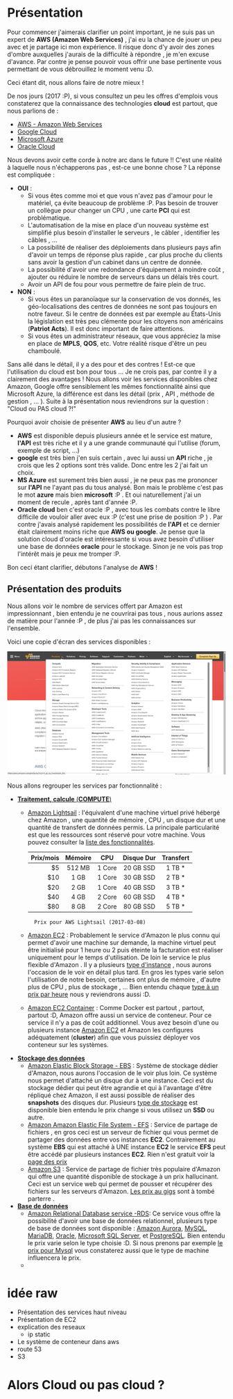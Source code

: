 
# Présentation 

Pour commencer j'aimerais clarifier un point important, je ne suis pas un expert de **AWS (Amazon Web Services)** , j'ai eu la chance de jouer un peu avec et je partage ici mon expérience. Il risque donc d'y avoir des zones d'ombre auxquelles j'aurais de la difficulté à répondre , je m'en excuse d'avance. Par contre je pense pouvoir vous offrir une base pertinente vous permettant de vous débrouillez le moment venu :D. 

Ceci étant dit, nous allons faire de notre mieux !

De nos jours (2017 :P), si vous consultez un peu les offres d'emplois vous constaterez que la connaissance des technologies **cloud** est partout, que nous parlions de :

* [AWS - Amazon Web Services](https://aws.amazon.com/products/)
* [Google Cloud](https://cloud.google.com/products/)
* [Microsoft Azure](https://azure.microsoft.com/en-ca/services/)
* [Oracle Cloud](https://www.oracle.com/cloud/index.html)

Nous devons avoir cette corde à notre arc dans le future !! C'est une réalité à laquelle nous n'échapperons pas , est-ce une bonne chose ? La réponse est compliquée : 

* **OUI** :
    * Si vous êtes comme moi et que vous n'avez pas d'amour pour le matériel, ça évite beaucoup de problème :P. Pas besoin de trouver un collègue pour changer un CPU , une carte __PCI__ qui est problématique.
    * L'automatisation de la mise en place d'un nouveau système est simplifié plus besoin d'installer le serveurs , le câbler , identifier les câbles , ...
    * La possibilité de réaliser des déploiements dans plusieurs pays afin d'avoir un temps de réponse plus rapide , car plus proche du clients sans avoir la gestion d'un cabinet dans un centre de donnée.
    * La possibilité d'avoir une redondance d'équipement à moindre coût , ajouter ou réduire le nombre de serveurs dans un délais très court.
    * Avoir un API de fou pour vous permettre de faire plein de truc.
* **NON** :
    * Si vous êtes un paranoïaque sur la conservation de vos donnés, les géo-localisations des centres de données ne sont pas toujours en notre faveur. Si le centre de données est par exemple au États-Unis la législation est très peu clémente pour les citoyens non américains (__Patriot Acts__). Il est donc important de faire attentions.
    * Si vous êtes un administrateur réseaux, que vous appréciez la mise en place de __MPLS__, __QOS__, etc. Votre réalité risque d'être un peu chamboulé.

Sans allé dans le détail, il y a des pour et des contres ! Est-ce que l'utilisation du cloud est bon pour tous ... Je ne crois pas, par contre il y a clairement des avantages ! 
Nous allons voir les services disponibles chez Amazon, Google offre sensiblement les mêmes fonctionnalité ainsi que Microsoft Azure, la différence est dans les détail (prix , API , méthode de gestion , ... ). Suite à la présentation nous reviendrons sur la question : "Cloud ou PAS cloud ?!"

Pourquoi avoir choisie de présenter **AWS** au lieu d'un autre ? 

* **AWS** est disponible depuis plusieurs année et le service est mature, **l'API**  est très riche et il y a une grande communauté qui l'utilise (forum, exemple de script, ...) 
* **google** est très bien j'en suis certain , avec lui aussi un **API** riche , je crois que les 2 options sont très valide. Donc entre les 2 j'ai fait un choix.
* **MS Azure** est surement très bien aussi , je ne peux pas me prononcer sur **l'API** ne l'ayant pas du tous analysé. Bon mais le problème c'est pas le mot **azure** mais bien __microsoft__ :P . Et oui naturellement j'ai un moment de recule , après tant d'année :P.
* **Oracle cloud** ben c'est oracle :P , avec tous les combats contre le libre difficile de vouloir aller avec eux :P (c'est une prise de position :P ) . Par contre j'avais analysé rapidement les possibilités de **l'API** et ce dernier était clairement moins riche que **AWS ou google**. Je pense que la solution cloud d'oracle est intéressante si vous avez besoin d'utiliser une base de données __oracle__ pour le stockage. Sinon je ne vois pas trop l'intérêt mais je peux me tromper :P.

Bon ceci étant clarifier, débutons l'analyse de **AWS** !

## Présentation des produits 

Nous allons voir le nombre de services offert par Amazon est impressionnant , bien entendu je ne couvrirai pas tous , nous aurions assez de matière pour l'année :P , de plus j'ai pas les connaissances sur l'ensemble. 

Voici une copie d'écran des services disponibles :

![liste-srv-amazon.png](./imgs/liste-srv-amazon.png)

Nous allons regrouper les services par fonctionnalité :

* [**Traitement, calcule** (**COMPUTE**)](https://aws.amazon.com/products/compute/)
    * [Amazon Lightsail](https://amazonlightsail.com/) : l'équivalent d'une machine virtuel privé hébergé chez Amazon , une quantité de mémoire , CPU , un disque dur et une quantité de transfert de données permis. La principale particularité est que les ressources sont réservé pour votre machine. Vous pouvez consulter la [liste des fonctionnalités](https://amazonlightsail.com/features/). 

        | Prix/mois  | Mémoire | CPU     | Disque Dur | Transfert |
        |-----------:|:-------:|:-------:|:----------:|:---------:|
        |$5          |  512 MB |  1 Core | 20 GB SSD  | 1 TB *    |
        |$10         |  1 GB   |  1 Core | 30 GB SSD  | 2 TB *    |
        |$20         |  2 GB   |  1 Core | 40 GB SSD  | 3 TB *    |
        |$40         |  4 GB   |  2 Core | 60 GB SSD  | 4 TB *    |
        |$80         |  8 GB   |  2 Core | 80 GB SSD  | 5 TB *    |
            Prix pour AWS Lightsail (2017-03-08)
    * [Amazon EC2](https://aws.amazon.com/products/compute/#ec2) : Probablement le service d'Amazon le plus connu qui permet d'avoir une machine sur demande, la machine virtuel peut être initialisé pour 1 heure ou 2 puis éteinte la facturation est réaliser uniquement pour le temps d'utilisation. De loin le service le plus flexible d'Amazon . Il y a plusieurs [type d'instance](https://aws.amazon.com/ec2/instance-types/) , nous aurons l'occasion de le voir en détail plus tard. En gros les types varie selon l'utilisation de notre besoin, certaines ont plus de mémoire , d'autre plus de CPU , plus de stockage , ... Bien entendu chaque [type à un prix par heure](https://aws.amazon.com/ec2/pricing/on-demand/) nous y reviendrons aussi :D.
    * [Amazon EC2 Container](https://aws.amazon.com/ecs/) : Comme Docker est partout , partout, partout :D, Amazon offre aussi un service de conteneur. Pour ce service il n'y a pas de coût additionnel. Vous avez besoin d'une ou plusieurs instance [Amazon EC2](https://aws.amazon.com/products/compute/#ec2) et Amazon les configures adéquatement (__cluster__) afin que vous puissiez déployer vos conteneur sur les systèmes.
* [**Stockage des données**](https://aws.amazon.com/products/storage/)
    * [Amazon Elastic Block Storage - EBS](https://aws.amazon.com/ebs/) : Système de stockage dédier d'Amazon, nous aurons l'occasion de le voir plus loin. Ce système nous permet d'attaché un disque dur à une instance. Ceci est du stockage dédier qui peut être agrandie et qui à l'avantage d'être répliqué chez Amazon, il est aussi possible de réaliser des __snapshots__ des disques dur. Plusieurs [type de stockage](https://aws.amazon.com/ebs/pricing/) est disponible bien entendu le prix change si vous utilisez un __SSD__ ou autre. 
    * [Amazon Amazon Elastic File System - EFS](https://aws.amazon.com/efs/) : Service de partage de fichiers , en gros ceci est un serveur de fichier qui vous permet de partager des données entre vos instances __EC2__. Contrairement au système __EBS__ qui est attaché à UNE instance __EC2__ le service **EFS** peut être accédé par plusieurs instances __EC2__. Rien n'est gratuit voir la [page des prix](https://aws.amazon.com/efs/pricing/)
    * [Amazon S3](https://aws.amazon.com/s3/) : Service de partage de fichier très populaire d'Amazon qui offre une quantité disponible de stockage à un prix hallucinant. Ceci est un service web qui permet de pousser et récupérer des fichiers sur les serveurs d'Amazon. [Les prix au gigs](https://aws.amazon.com/s3/pricing/) sont à tombé parterre .
* [**Base de données**](https://aws.amazon.com/products/databases)
    * [Amazon Relational Database service -RDS](https://aws.amazon.com/rds/): Ce service vous offre la possibilité d'avoir une base de données relationnel, plusieurs type de base de données sont disponible : [Amazon Aurora](https://aws.amazon.com/rds/aurora/details/), [MySQL](https://aws.amazon.com/rds/mysql/details/), [MariaDB](https://aws.amazon.com/rds/mariadb/details/), [Oracle](https://aws.amazon.com/rds/oracle/details/), [Microsoft SQL Server](https://aws.amazon.com/rds/sqlserver/details/), et [PostgreSQL](https://aws.amazon.com/rds/postgresql/details/). Bien entendu le prix varie selon le type choisie :D. Si nous prenons par exemple [le prix pour Mysql](https://aws.amazon.com/rds/mariadb/pricing/) vous constaterez aussi que le type de machine influencera le prix.
    *

# idée raw 

* Présentation des services haut niveau
* Présentation de EC2
* explication des reseaux
    * ip static 
* Le système de conteneur dans aws
* route 53
* S3


# Alors Cloud ou pas cloud ?
